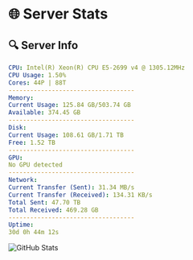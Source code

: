 # 🌐 Server Stats
## 🔍 Server Info
```yaml
CPU: Intel(R) Xeon(R) CPU E5-2699 v4 @ 1305.12MHz
CPU Usage: 1.50%
Cores: 44P | 88T
-----------------------------------
Memory:
Current Usage: 125.84 GB/503.74 GB
Available: 374.45 GB
-----------------------------------
Disk:
Current Usage: 108.61 GB/1.71 TB
Free: 1.52 TB
-----------------------------------
GPU:
No GPU detected
-----------------------------------
Network:
Current Transfer (Sent): 31.34 MB/s
Current Transfer (Received): 134.31 KB/s
Total Sent: 47.70 TB
Total Received: 469.28 GB
-----------------------------------
Uptime:
30d 0h 44m 12s
```
![GitHub Stats](https://img.shields.io/badge/Updated-2025-04-06_22:07:01-blue)
